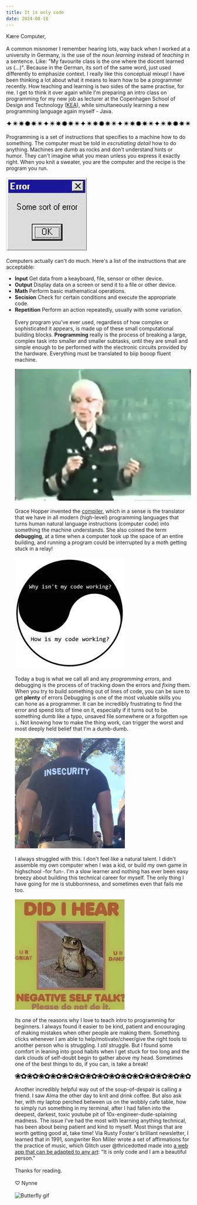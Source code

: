 ```yaml
---
title: It is only code
date: 2024-08-18
---
```


Kære Computer,
\
\
A common misnomer I remember hearing lots, way back when I worked at a university in Germany, is the use of the noun *learning* instead of *teaching* in a sentence. Like: "My favourite class is the one where the docent learned us (...)". Because in the German, its sort of the same word, just used differently to emphasize context. I really like this conceptual mixup! I have been thinking a lot about what it means to learn how to be a programmer recently. How teaching and learning is two sides of the same practise, for me. I get to think it over again while I'm preparing an intro class on programming for my new job as lecturer at the Copenhagen School of Design and Technology ([KEA](https://kea.dk/en/)), while simultaneously learning a new programming language again myself - Java.
\
\
![ascii divider]( /asciidividers/asciidividers-02.png)
\
\
Programming is a set of instructions that specifies to a machine how to do something. The computer must be told in *escrutiating detail* how to do anything. Machines are dumb as rocks and don't understand hints or humor. They can't imagine what you mean unless you express it exactly right. When you knit a sweater, you are the computer and the recipe is the program you run. 
\
\
![Error!]( /posts/error.jpg)
\
\
Computers actually can't do much. Here's a list of the instructions that are acceptable:

- **Input**
   Get data from a keayboard, file, sensor or other device.
- **Output**
   Display data on a screen or send it to a file or other device.
- **Math**
   Perform basic mathematical operations.
- **Secision**
   Check for certain conditions and execute the appropriate code.
- **Repetition**
   Perform an action repeatedly, usually with some variation.
\
\
Every program you've ever used, regardless of how complex or sophisticated it appears, is made up of these small computational building blocks. **Programming** really is the process of breaking a large, complex task into smaller and smaller subtasks, until they are small and simple enough to be performed with the electronic circuits provided by the hardware. Everything must be translated to biip booop fluent machine.
\
\
![Grace Hopper]( /posts/gracehopper.png)
\
\
Grace Hopper invented the [compiler](https://en.wikipedia.org/wiki/Compiler), which in a sense is the translator that we have in all modern (high-level) programming languages that turns human natural language instructions (computer code) into something the machine understands. She also coined the term **debugging**, at a time when a computer took up the space of an entire building, and running a program could be interrupted by a moth getting stuck in a relay! 
\
\
![Why isn't my code working yin and yang]( /posts/whymycode.webp)
\
\
Today a bug is what we call all and any *programming errors*, and debugging is the process of of tracking down the errors and *fixing* them. When you try to build something out of lines of code, you can be sure to get **plenty** of errors Debugging is one of the most valuable skills you can hone as a programmer. It can be incredibly frustrating to find the error and spend lots of time on it, especially if it turns out to be something dumb like a typo, unsaved file somewhere or a forgotten `npm i`. Not knowing how to make the thing work, can trigger the worst and most deeply held belief that I'm a dumb-dumb.
\
\
![Man wearing INSECURITY t-shirt]( /posts/insecurity.webp)
\
\
I always struggled with this. I don't feel like a natural talent. I didn't assemble my own computer when I was a kid, or build my own game in highschool -for fun-. I'm a slow learner and nothing has ever been easy breezy about building this technical career for myself. The only thing I have going for me is stubbornness, and sometimes even that fails me too. 
\
\
![Did I hear negative self talk? Motivational frog is not having it]( /posts/urgreat.webp)
\
\
Its one of the reasons why I love to teach intro to programming for beginners. I always found it easier to be kind, patient and encouraging of making mistakes when other people are making them. Something clicks whenever I am able to help/motivate/cheer/give the right tools to another person who is struggling. I *stil* struggle. But I found some comfort in leaning into good habits when I get stuck for too long and the dark clouds of self-doubt begin to gather above my head. Sometimes one of the best things to do, if you can, is take a break! 
\
\
![ascii divider]( /asciidividers/asciidividers-03.png)
\
\
Another incredibly helpful way out of the soup-of-despair is calling a friend. I saw Alma the other day to knit and drink coffee. But also ask her, with my laptop perched between us on the wobbly cafe table, how to simply run something in my terminal, after I had fallen into the deepest, darkest, toxic youtube pit of 10x-engineer-dude-splaining madness. The issue I've had the most with learning anything technical, has been about being patient and kind to myself. Most things that are worth getting good at, take time! Via Rusty Foster's brilliant newsletter, I learned that in 1991, songwriter Ron Miller wrote a set of affirmations for the practice of music, which Glitch user @thricedotted made into [a web app that can be adapted to any art](https://practice-guide.glitch.me/): "It is only code and I am a beautiful person."
 \
\
Thanks for reading.
\
\
♡ Nynne
\
\
![Butterfly gif](/posts/sommerfugl.gif)

